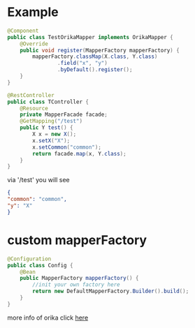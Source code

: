 # Example
```java
@Component
public class TestOrikaMapper implements OrikaMapper {
    @Override
    public void register(MapperFactory mapperFactory) {
        mapperFactory.classMap(X.class, Y.class)
                .field("x", "y")
                .byDefault().register();
    }
}

@RestController
public class TController {
    @Resource
    private MapperFacade facade;
    @GetMapping("/test")
    public Y test() {
        X x = new X();
        x.setX("X");
        x.setCommon("common");
        return facade.map(x, Y.class);
    }
}
```
via '/test' you will see 
```json
{
"common": "common",
"y": "X"
}
```
# custom mapperFactory
```java
@Configuration
public class Config {
    @Bean
    public MapperFactory mapperFactory() {
        //init your own factory here
        return new DefaultMapperFactory.Builder().build();
    }
}
```
more info of orika click [here](http://orika-mapper.github.io/orika-docs)